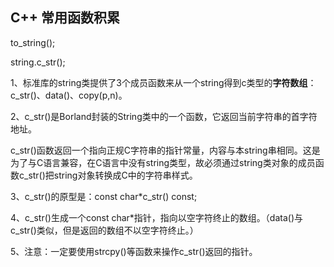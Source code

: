 ## C++ 常用函数积累

to_string();



string.c_str();

1、标准库的string类提供了3个成员函数来从一个string得到c类型的**字符数组**：c_str()、data()、copy(p,n)。

 2、c_str()是Borland封装的String类中的一个函数，它返回当前字符串的首字符地址。

c_str()函数返回一个指向正规C字符串的指针常量，内容与本string串相同。这是为了与C语言兼容，在C语言中没有string类型，故必须通过string类对象的成员函数c_str()把string对象转换成C中的字符串样式。

  3、c_str()的原型是：const char*c_str() const;

  4、c_str()生成一个const char*指针，指向以空字符终止的数组。（data()与c_str()类似，但是返回的数组不以空字符终止。）

  5、注意：一定要使用strcpy()等函数来操作c_str()返回的指针。



​		

